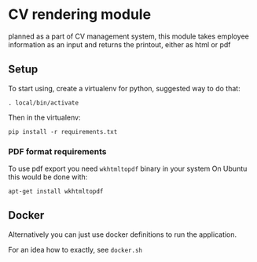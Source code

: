 # CV rendering module

planned as a part of CV management system, this module takes employee information as an input and returns the printout, either as html or pdf

## Setup

To start using, create a virtualenv for python, suggested way to do that:

```python3 -mvenv local
. local/bin/activate
```

Then in the virtualenv:

`pip install -r requirements.txt`

### PDF format requirements

To use pdf export you need `wkhtmltopdf` binary in your system
On Ubuntu this would be done with:

`apt-get install wkhtmltopdf`


## Docker

Alternatively you can just use docker definitions to run the application.

For an idea how to exactly, see `docker.sh`

